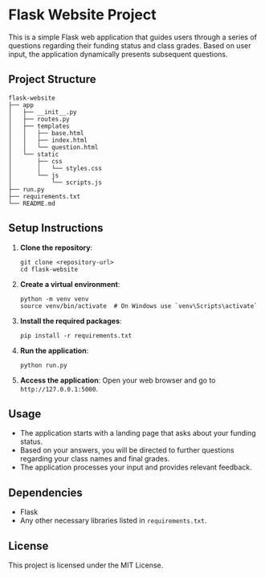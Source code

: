 # Flask Website Project

This is a simple Flask web application that guides users through a series of questions regarding their funding status and class grades. Based on user input, the application dynamically presents subsequent questions.

## Project Structure

```
flask-website
├── app
│   ├── __init__.py
│   ├── routes.py
│   ├── templates
│   │   ├── base.html
│   │   ├── index.html
│   │   └── question.html
│   └── static
│       ├── css
│       │   └── styles.css
│       └── js
│           └── scripts.js
├── run.py
├── requirements.txt
└── README.md
```

## Setup Instructions

1. **Clone the repository**:
   ```
   git clone <repository-url>
   cd flask-website
   ```

2. **Create a virtual environment**:
   ```
   python -m venv venv
   source venv/bin/activate  # On Windows use `venv\Scripts\activate`
   ```

3. **Install the required packages**:
   ```
   pip install -r requirements.txt
   ```

4. **Run the application**:
   ```
   python run.py
   ```

5. **Access the application**:
   Open your web browser and go to `http://127.0.0.1:5000`.

## Usage

- The application starts with a landing page that asks about your funding status.
- Based on your answers, you will be directed to further questions regarding your class names and final grades.
- The application processes your input and provides relevant feedback.

## Dependencies

- Flask
- Any other necessary libraries listed in `requirements.txt`.

## License

This project is licensed under the MIT License.